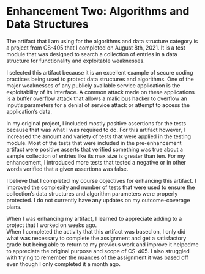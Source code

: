 # **Enhancement Two: Algorithms and Data Structures**

The artifact that I am using for the algorithms and data structure category is a project from CS-405 
that I completed on August 8th, 2021. It is a test module that was designed to search a collection of 
entries in a data structure for functionality and exploitable weaknesses. 

I selected this artifact because it is an excellent example of secure coding practices being used to 
protect data structures and algorithms.  One of the major weaknesses of any publicly available service 
application is the exploitability of its interface.  A common attack made on these applications is a 
buffer overflow attack that allows a malicious hacker to overflow an input’s parameters for a denial of 
service attack or attempt to access the application’s data.  

In my original project, I included mostly positive assertions for the tests because that was what I was 
required to do.  For this artifact however, I increased the amount and variety of tests that were applied
in the testing module.  Most of the tests that were included in the pre-enhancement artifact were positive
asserts that verified something was true about a sample collection of entries like its max size is greater 
than ten.  For my enhancement, I introduced more tests that tested a negative or in other words verified 
that a given assertions was false.  

I believe that I completed my course objectives for enhancing this artifact.  I improved the complexity and
number of tests that were used to ensure the collection’s data structures and algorithm parameters were 
properly protected. I do not currently have any updates on my outcome-coverage plans. 

When I was enhancing my artifact, I learned to appreciate adding to a project that I worked on weeks ago.  
When I completed the activity that this artifact was based on, I only did what was necessary to complete 
the assignment and get a satisfactory grade but being able to return to my previous work and improve it 
helpedme to appreciate the original purpose and scope of CS-405. I also struggled with trying to remember 
the nuances of the assignment it was based off even though I only completed it a month ago.  
